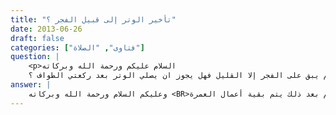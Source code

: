 ```yaml
---
title: "تأخير الوتر إلى قبيل الفجر ؟"
date: 2013-06-26
draft: false
categories: ["فتاوى", "الصلاة"]
question: |
    <p>السلام عليكم ورحمة الله وبركاته 
    اذا اخر المعتمر الوتر حتى ينتهي من عمرته وبعد الطواف اكتشف انه لم يبق على الفجر إلا القليل فهل يجوز ان يصلي الوتر بعد ركعتي الطواف ؟</p>
answer: |
    وعليكم السلام ورحمة الله وبركاته <BR>يجوز له أن يصلي الوتر لأنه لم يدخل وقت الفجر ثم بعد ذلك يتم بقية أعمال العمرة . <BR>والله أعلم .
---
```


